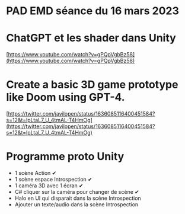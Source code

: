 # PAD EMD séance du 16 mars 2023

# ChatGPT et les shader dans Unity

[https://www.youtube.com/watch?v=gPQpVgbBz58](https://www.youtube.com/watch?v=gPQpVgbBz58)

# Create a basic 3D game prototype like Doom using GPT-4.

[https://twitter.com/javilopen/status/1636085116400451584?s=12&t=lpLtaL7_U_4tmAL-T4HmOg](https://twitter.com/javilopen/status/1636085116400451584?s=12&t=lpLtaL7_U_4tmAL-T4HmOg)

# Programme proto Unity

- 1 scène Action ✔︎
- 1 scène espace Introspection ✔︎
- 1 caméra 3D avec 1 écran ✔︎
- C# cliquer sur la caméra pour changer de scène ✔︎
- Halo en UI qui disparait dans la scène Introspection
- Ajouter un texte/audio dans la scène Introspection